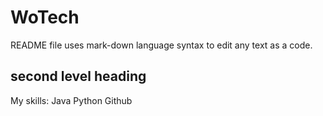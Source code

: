 # WoTech
README file uses mark-down language syntax to edit any text as a code.
## second level heading
My skills:
Java
Python
Github
